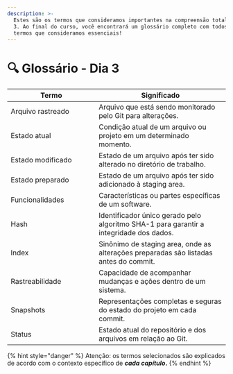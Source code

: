 ```yaml
---
description: >-
  Estes são os termos que consideramos importantes na compreensão total do Dia
  3. Ao final do curso, você encontrará um glossário completo com todos os
  termos que consideramos essenciais!
---
```


# 🔍 Glossário - Dia 3

<table data-full-width="true"><thead><tr><th width="187">Termo</th><th>Significado</th></tr></thead><tbody><tr><td>Arquivo rastreado</td><td>Arquivo que está sendo monitorado pelo Git para alterações.</td></tr><tr><td>Estado atual</td><td>Condição atual de um arquivo ou projeto em um determinado momento.</td></tr><tr><td>Estado modificado</td><td>Estado de um arquivo após ter sido alterado no diretório de trabalho.</td></tr><tr><td>Estado preparado</td><td>Estado de um arquivo após ter sido adicionado à staging area.</td></tr><tr><td>Funcionalidades</td><td>Características ou partes específicas de um software.</td></tr><tr><td>Hash</td><td>Identificador único gerado pelo algoritmo SHA-1 para garantir a integridade dos dados.</td></tr><tr><td>Index</td><td>Sinônimo de staging area, onde as alterações preparadas são listadas antes do commit.</td></tr><tr><td>Rastreabilidade</td><td>Capacidade de acompanhar mudanças e ações dentro de um sistema.</td></tr><tr><td>Snapshots</td><td>Representações completas e seguras do estado do projeto em cada commit.</td></tr><tr><td>Status</td><td>Estado atual do repositório e dos arquivos em relação ao Git.</td></tr></tbody></table>



{% hint style="danger" %}
Atenção: os termos selecionados são explicados de acordo com o contexto específico de _**cada capítulo**_**.**
{% endhint %}
